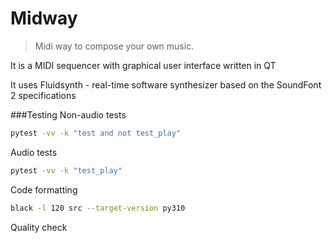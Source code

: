 # Midway

> Midi way to compose your own music.

It is a MIDI sequencer with graphical user interface written in QT 

It uses Fluidsynth - real-time software synthesizer based on the SoundFont 2 specifications

###Testing
Non-audio tests
```bash
pytest -vv -k "test and not test_play"
```
Audio tests
```bash
pytest -vv -k "test_play"
```
Code formatting
```bash
black -l 120 src --target-version py310
```
Quality check
```commandline

```